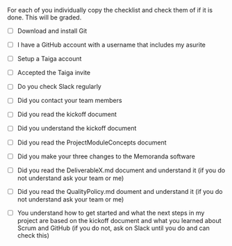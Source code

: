 For each of you individually copy the checklist and check them of if it is done. This will be graded.

<MyName>
  
- [ ] Download and install Git
  
- [ ] I have a GitHub account with a username that includes my asurite

- [ ] Setup a Taiga account

- [ ] Accepted the Taiga invite

- [ ] Do you check Slack regularly

- [ ] Did you contact your team members

- [ ] Did you read the kickoff document

- [ ] Did you understand the kickoff document

- [ ] Did you read the ProjectModuleConcepts document

- [ ] Did you make your three changes to the Memoranda software

- [ ] Did you read the DeliverableX.md document and understand it (if you do not understand ask your team or me)

- [ ] Did you read the QualityPolicy.md doument and understand it (if you do not understand ask your team or me)

- [ ] You understand how to get started and what the next steps in my project are based on the kickoff document and what you learned about Scrum and GitHub (if you do not, ask on Slack until you do and can check this)
